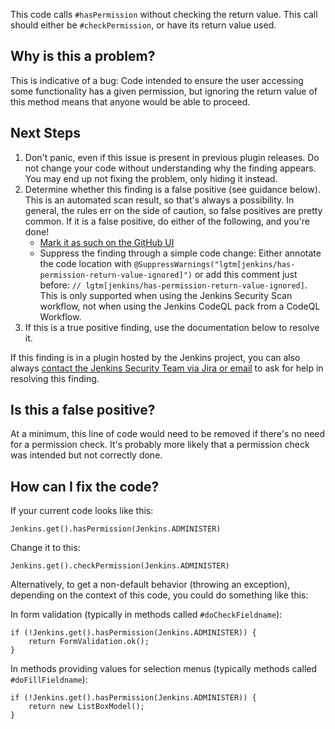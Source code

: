 This code calls `#hasPermission` without checking the return value. This call should either be `#checkPermission`, or have its return value used.

## Why is this a problem?

This is indicative of a bug: Code intended to ensure the user accessing some functionality has a given permission, but ignoring the return value of this method means that anyone would be able to proceed.

## Next Steps

<!-- Generic section used in all findings -->

1. Don't panic, even if this issue is present in previous plugin releases. Do not change your code without understanding why the finding appears. You may end up not fixing the problem, only hiding it instead.
2. Determine whether this finding is a false positive (see guidance below). This is an automated scan result, so that's always a possibility. In general, the rules err on the side of caution, so false positives are pretty common. If it is a false positive, do either of the following, and you're done!
    * [Mark it as such on the GitHub UI](https://docs.github.com/en/code-security/code-scanning/automatically-scanning-your-code-for-vulnerabilities-and-errors/managing-code-scanning-alerts-for-your-repository#dismissing--alerts)
    * Suppress the finding through a simple code change: Either annotate the code location with `@SuppressWarnings("lgtm[jenkins/has-permission-return-value-ignored]")` or add this comment just before: `// lgtm[jenkins/has-permission-return-value-ignored]`.
      This is only supported when using the Jenkins Security Scan workflow, not when using the Jenkins CodeQL pack from a CodeQL Workflow.
3. If this is a true positive finding, use the documentation below to resolve it.

If this finding is in a plugin hosted by the Jenkins project, you can also always [contact the Jenkins Security Team via Jira or email](https://www.jenkins.io/security/#reporting-vulnerabilities) to ask for help in resolving this finding.

## Is this a false positive?

At a minimum, this line of code would need to be removed if there's no need for a permission check. It's probably more likely that a permission check was intended but not correctly done.

## How can I fix the code?

If your current code looks like this:

    Jenkins.get().hasPermission(Jenkins.ADMINISTER)

Change it to this:

    Jenkins.get().checkPermission(Jenkins.ADMINISTER)

Alternatively, to get a non-default behavior (throwing an exception), depending on the context of this code, you could do something like this:

In form validation (typically in methods called `#doCheckFieldname`):

    if (!Jenkins.get().hasPermission(Jenkins.ADMINISTER)) {
        return FormValidation.ok();
    }

In methods providing values for selection menus (typically methods called `#doFillFieldname`):

    if (!Jenkins.get().hasPermission(Jenkins.ADMINISTER)) {
        return new ListBoxModel();
    }
